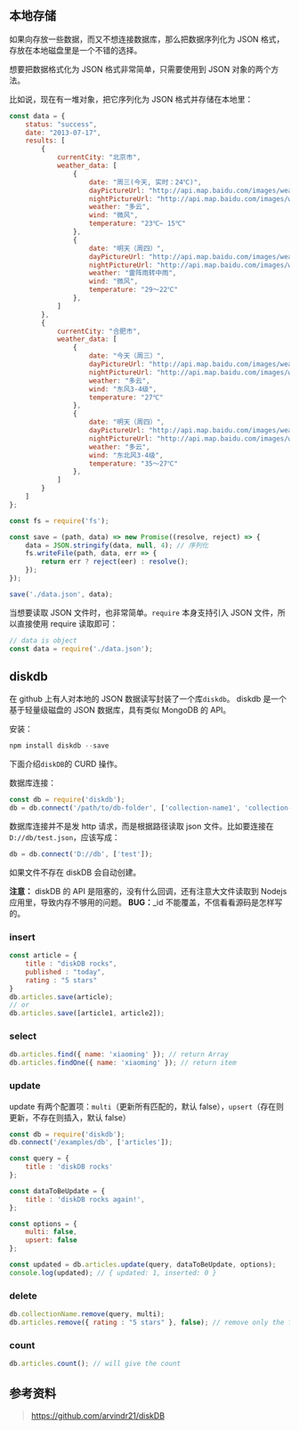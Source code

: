 
## 本地存储
如果向存放一些数据，而又不想连接数据库，那么把数据序列化为 JSON 格式，存放在本地磁盘里是一个不错的选择。

想要把数据格式化为 JSON 格式非常简单，只需要使用到 JSON 对象的两个方法。

比如说，现在有一堆对象，把它序列化为 JSON 格式并存储在本地里：

```js
const data = {
    status: "success",
    date: "2013-07-17",
    results: [
        {
            currentCity: "北京市",
            weather_data: [
                {
                    date: "周三(今天, 实时：24℃)",
                    dayPictureUrl: "http://api.map.baidu.com/images/weather/day/duoyun.png",
                    nightPictureUrl: "http://api.map.baidu.com/images/weather/night/duoyun.png",
                    weather: "多云",
                    wind: "微风",
                    temperature: "23℃~ 15℃"
                },
                {
                    date: "明天（周四）",
                    dayPictureUrl: "http://api.map.baidu.com/images/weather/day/leizhenyu.png",
                    nightPictureUrl: "http://api.map.baidu.com/images/weather/night/zhongyu.png",
                    weather: "雷阵雨转中雨",
                    wind: "微风",
                    temperature: "29～22℃"
                },
            ]
        },
        {
            currentCity: "合肥市",
            weather_data: [
                {
                    date: "今天（周三）",
                    dayPictureUrl: "http://api.map.baidu.com/images/weather/day/duoyun.png",
                    nightPictureUrl: "http://api.map.baidu.com/images/weather/night/duoyun.png",
                    weather: "多云",
                    wind: "东风3-4级",
                    temperature: "27℃"
                },
                {
                    date: "明天（周四）",
                    dayPictureUrl: "http://api.map.baidu.com/images/weather/day/duoyun.png",
                    nightPictureUrl: "http://api.map.baidu.com/images/weather/night/duoyun.png",
                    weather: "多云",
                    wind: "东北风3-4级",
                    temperature: "35～27℃"
                },
            ]
        }
    ]
};
```

```js
const fs = require('fs');

const save = (path, data) => new Promise((resolve, reject) => {
    data = JSON.stringify(data, null, 4); // 序列化
    fs.writeFile(path, data, err => {
        return err ? reject(eer) : resolve();
    });
});

save('./data.json', data);
```

当想要读取 JSON 文件时，也非常简单。`require` 本身支持引入 JSON 文件，所以直接使用  require 读取即可：

```js
// data is object
const data = require('./data.json');
```

## diskdb
在 github 上有人对本地的 JSON 数据读写封装了一个库`diskdb`。 diskdb 是一个基于轻量级磁盘的 JSON 数据库，具有类似 MongoDB 的 API。

安装：

```js
npm install diskdb --save
```

下面介绍`diskDB`的 CURD 操作。

数据库连接：

```js
const db = require('diskdb');
db = db.connect('/path/to/db-folder', ['collection-name1', 'collection-name2']);
```

数据库连接并不是发 http 请求，而是根据路径读取 json 文件。比如要连接在`D://db/test.json`，应该写成：

```js
db = db.connect('D://db', ['test']);
```

如果文件不存在 diskDB 会自动创建。

**注意：** diskDB 的 API 是阻塞的，没有什么回调，还有注意大文件读取到 Nodejs 应用里，导致内存不够用的问题。
**BUG：**_id 不能覆盖，不信看看源码是怎样写的。

### insert

```js
const article = {
    title : "diskDB rocks",
    published : "today",
    rating : "5 stars"
}
db.articles.save(article);
// or
db.articles.save([article1, article2]);
```

### select

```js
db.articles.find({ name: 'xiaoming' }); // return Array
db.articles.findOne({ name: 'xiaoming' }); // return item
```

### update
update 有两个配置项：`multi`（更新所有匹配的，默认 false），`upsert`（存在则更新，不存在则插入，默认 false）

```js
const db = require('diskdb');
db.connect('/examples/db', ['articles']);

const query = {
    title : 'diskDB rocks'
};

const dataToBeUpdate = {
    title : 'diskDB rocks again!',
};

const options = {
    multi: false,
    upsert: false
};

const updated = db.articles.update(query, dataToBeUpdate, options);
console.log(updated); // { updated: 1, inserted: 0 }
```

### delete

```js
db.collectionName.remove(query, multi);
db.articles.remove({ rating : "5 stars" }, false); // remove only the first match
```

### count

```js
db.articles.count(); // will give the count
```

## 参考资料
> https://github.com/arvindr21/diskDB

